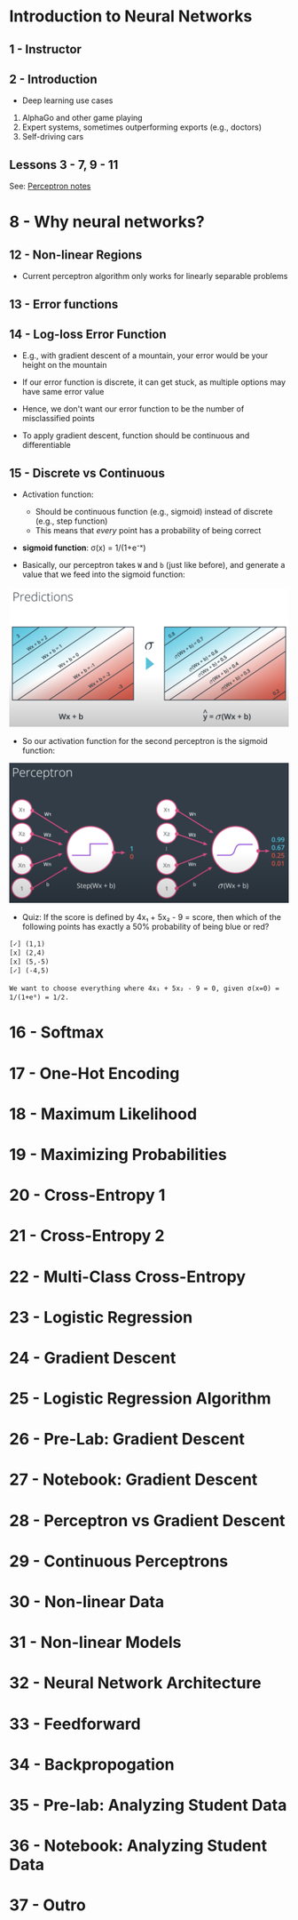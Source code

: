 # Introduction to Neural Networks

## 1 - Instructor

## 2 - Introduction

* Deep learning use cases
1. AlphaGo and other game playing
1. Expert systems, sometimes outperforming exports (e.g., doctors)
1. Self-driving cars

## Lessons 3 - 7, 9 - 11
See: [Perceptron notes](../supervised-learning/perceptron)

# 8 - Why neural networks?

## 12 - Non-linear Regions

* Current perceptron algorithm only works for linearly separable problems

## 13 - Error functions

## 14 - Log-loss Error Function

* E.g., with gradient descent of a mountain, your error would be your height on the mountain

* If our error function is discrete, it can get stuck, as multiple options may have same error value

* Hence, we don't want our error function to be the number of misclassified points

* To apply gradient descent, function should be continuous and differentiable

## 15 - Discrete vs Continuous

* Activation function:
    - Should be continuous function (e.g., sigmoid) instead of discrete (e.g., step function)
    - This means that _every_ point has a probability of being correct

* **sigmoid function**: σ(x) = 1/(1+e⁻ˣ)

* Basically, our perceptron takes `W` and `b` (just like before), and generate a value that we feed into the sigmoid function:

![](images/sigmoid-01.png)

* So our activation function for the second perceptron is the sigmoid function:

![](images/sigmoid-02.png)

* Quiz: If the score is defined by 4x₁ + 5x₂ - 9 = score, then which of the following points has exactly a 50% probability of being blue or red?

```
[✓] (1,1)
[x] (2,4)
[x] (5,-5)
[✓] (-4,5)

We want to choose everything where 4x₁ + 5x₂ - 9 = 0, given σ(x=0) = 1/(1+e⁰) = 1/2.
```

# 16 - Softmax

# 17 - One-Hot Encoding

# 18 - Maximum Likelihood

# 19 - Maximizing Probabilities

# 20 - Cross-Entropy 1

# 21 - Cross-Entropy 2

# 22 - Multi-Class Cross-Entropy

# 23 - Logistic Regression

# 24 - Gradient Descent

# 25 - Logistic Regression Algorithm

# 26 - Pre-Lab: Gradient Descent

# 27 - Notebook: Gradient Descent

# 28 - Perceptron vs Gradient Descent

# 29 - Continuous Perceptrons

# 30 - Non-linear Data

# 31 - Non-linear Models

# 32 - Neural Network Architecture

# 33 - Feedforward

# 34 - Backpropogation

# 35 - Pre-lab: Analyzing Student Data

# 36 - Notebook: Analyzing Student Data

# 37 - Outro
